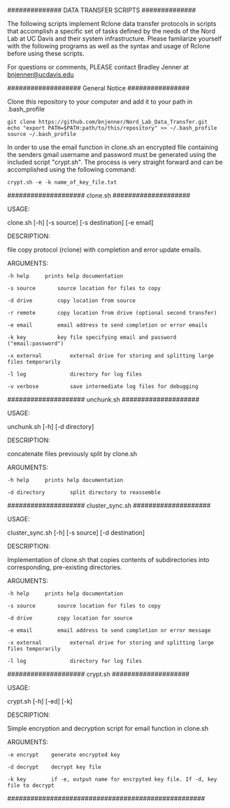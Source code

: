 ############## DATA TRANSFER SCRIPTS ##############

The following scripts implement Rclone data 
transfer protocols in scripts that accomplish
a specific set of tasks defined by the needs of 
the Nord Lab at UC Davis and their system 
infrastructure. Please familarize yourself with the 
following programs as well as the syntax and usage 
of Rclone before using these scripts. 

For questions or comments, PLEASE contact
Bradley Jenner at <bnjenner@ucdavis.edu>

################### General Notice ################

Clone this repository to your computer and add it 
to your path in .bash_profile

    git clone https://github.com/bnjenner/Nord_Lab_Data_Transfer.git
    echo "export PATH=$PATH:path/to/this/repository" >> ~/.bash_profile
    source ~/.bash_profile


In order to use the email function in clone.sh
an encrypted file containing the senders gmail
username and password must be generated using 
the included script "crypt.sh". The process is 
very straight forward and can be accomplished 
using the following command:

    crypt.sh -e -k name_of_key_file.txt

#################### clone.sh  ####################

USAGE:
    
   clone.sh [-h] [-s source] [-s destination] [-e email]

DESCRIPTION:
    
   file copy protocol (rclone) with completion and error update emails.

ARGUMENTS:
    
    -h help		prints help documentation
    
    -s source		source location for files to copy
    
    -d drive		copy location from source
    
    -r remote		copy location from drive (optional second transfer)
    
    -e email		email address to send completion or error emails
    
    -k key          key file specifying email and password ("email:password")     
    
    -x external         external drive for storing and splitting large files temporarily
    
    -l log              directory for log files
    
    -v verbose          save intermediate log files for debugging

#################### unchunk.sh  ####################

USAGE:

   unchunk.sh [-h] [-d directory] 

DESCRIPTION:

   concatenate files previously split by clone.sh   

ARGUMENTS:

    -h help     prints help documentation
    
    -d directory        split directory to reassemble


#################### cluster_sync.sh  ####################

USAGE:

   cluster_sync.sh [-h] [-s source] [-d destination]

DESCRIPTION:

   Implementation of clone.sh that copies contents of subdirectories into corresponding, pre-existing directories.  

ARGUMENTS:

    -h help     prints help documentation
    
    -s source       source location for files to copy
    
    -d drive        copy location for source
    
    -e email        email address to send completion or error message
    
    -x external         external drive for storing and splitting large files temporarily
    
    -l log              directory for log files 

#################### crypt.sh  ####################

USAGE:

   crypt.sh [-h] [-ed] [-k]

DESCRIPTION:

   Simple encryption and decryption script for email function in clone.sh

ARGUMENTS:

    -e encrypt    generate encrypted key

    -d decrypt    decrypt key file

    -k key        if -e, output name for encrpyted key file. If -d, key file to decrypt


###################################################
